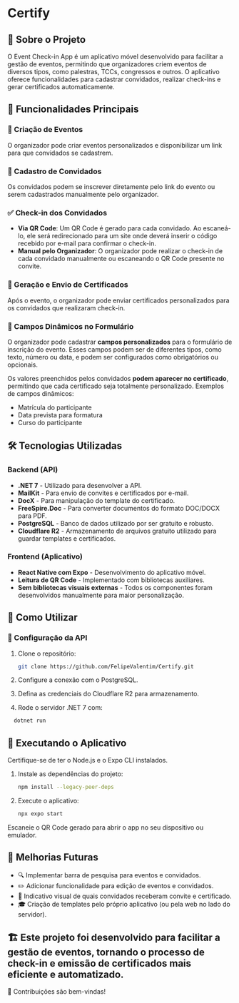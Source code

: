 # Certify

## 📌 Sobre o Projeto

O Event Check-in App é um aplicativo móvel desenvolvido para facilitar a gestão de eventos, permitindo que organizadores criem eventos de diversos tipos, como palestras, TCCs, congressos e outros. O aplicativo oferece funcionalidades para cadastrar convidados, realizar check-ins e gerar certificados automaticamente.

## 🚀 Funcionalidades Principais

### 📅 Criação de Eventos

O organizador pode criar eventos personalizados e disponibilizar um link para que convidados se cadastrem.

### 🙋 Cadastro de Convidados

Os convidados podem se inscrever diretamente pelo link do evento ou serem cadastrados manualmente pelo organizador.

### ✅ Check-in dos Convidados

- **Via QR Code**: Um QR Code é gerado para cada convidado. Ao escaneá-lo, ele será redirecionado para um site onde deverá inserir o código recebido por e-mail para confirmar o check-in.
- **Manual pelo Organizador**: O organizador pode realizar o check-in de cada convidado manualmente ou escaneando o QR Code presente no convite.

### 📜 Geração e Envio de Certificados

Após o evento, o organizador pode enviar certificados personalizados para os convidados que realizaram check-in.

### 📝 Campos Dinâmicos no Formulário

O organizador pode cadastrar **campos personalizados** para o formulário de inscrição do evento. Esses campos podem ser de diferentes tipos, como texto, número ou data, e podem ser configurados como obrigatórios ou opcionais.

Os valores preenchidos pelos convidados **podem aparecer no certificado**, permitindo que cada certificado seja totalmente personalizado. Exemplos de campos dinâmicos:

- Matrícula do participante
- Data prevista para formatura
- Curso do participante

## 🛠 Tecnologias Utilizadas

### Backend (API)

- **.NET 7** - Utilizado para desenvolver a API.
- **MailKit** - Para envio de convites e certificados por e-mail.
- **DocX** - Para manipulação do template do certificado.
- **FreeSpire.Doc** - Para converter documentos do formato DOC/DOCX para PDF.
- **PostgreSQL** - Banco de dados utilizado por ser gratuito e robusto.
- **Cloudflare R2** - Armazenamento de arquivos gratuito utilizado para guardar templates e certificados.

### Frontend (Aplicativo)

- **React Native com Expo** - Desenvolvimento do aplicativo móvel.
- **Leitura de QR Code** - Implementado com bibliotecas auxiliares.
- **Sem bibliotecas visuais externas** - Todos os componentes foram desenvolvidos manualmente para maior personalização.

## 📖 Como Utilizar

### 🎯 Configuração da API

1. Clone o repositório:
   ```bash
   git clone https://github.com/FelipeValentim/Certify.git
   ```
2. Configure a conexão com o PostgreSQL.

3. Defina as credenciais do Cloudflare R2 para armazenamento.

4. Rode o servidor .NET 7 com:

```bash
  dotnet run
```

## 📱 Executando o Aplicativo

Certifique-se de ter o Node.js e o Expo CLI instalados.

1. Instale as dependências do projeto:
   ```bash
   npm install --legacy-peer-deps
   ```
2. Execute o aplicativo:
   ```bash
   npx expo start
   ```

Escaneie o QR Code gerado para abrir o app no seu dispositivo ou emulador.

## 🔧 Melhorias Futuras

- 🔍 Implementar barra de pesquisa para eventos e convidados.
- ✏️ Adicionar funcionalidade para edição de eventos e convidados.
- 📩 Indicativo visual de quais convidados receberam convite e certificado.
- 🎓 Criação de templates pelo próprio aplicativo (ou pela web no lado do servidor).

## 🏗️ Este projeto foi desenvolvido para facilitar a gestão de eventos, tornando o processo de check-in e emissão de certificados mais eficiente e automatizado.

🚀 Contribuições são bem-vindas!
